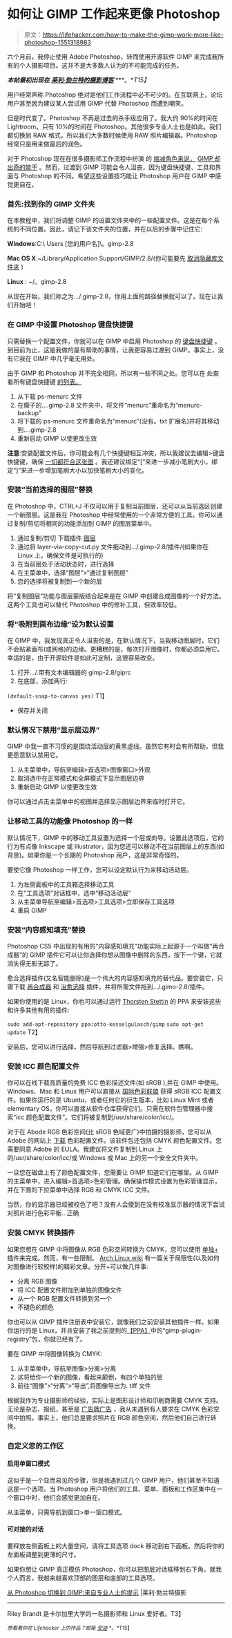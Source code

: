 # 如何让 GIMP 工作起来更像 Photoshop

> 原文：<https://lifehacker.com/how-to-make-the-gimp-work-more-like-photoshop-1551318983>

六个月前，我停止使用 Adobe Photoshop，转而使用开源软件 GIMP 来完成我所有的个人摄影项目。这并不是大多数人认为的不可能完成的任务。



***本帖最初出现在*** [***莱利·勃兰特的摄影博客***](http://www.rileybrandt.com/2014/03/09/photoshop-to-gimp/) ***。**T15】*

用户经常声称 Photoshop 绝对是他们工作流程中必不可少的。在互联网上，论坛用户甚至因为建议某人尝试用 GIMP 代替 Photoshop 而遭到嘲笑。

但是时代变了。Photoshop 不再是过去的杀手级应用了。我大约 90%的时间在 Lightroom，只有 10%的时间在 Photoshop。其他很多专业人士也是如此。我们都切换到 RAW 格式，所以我们大多数时候使用 RAW 照片编辑器。Photoshop 经常只是用来做最后的润色。

对于 Photoshop 现在在很多摄影师工作流程中扮演 的 [缩减角色来说，](https://lifehacker.com/five-best-photoshop-alternatives-1483312519) [GIMP 却出奇的能干](http://lifehacker.com/top-10-photoshop-tricks-you-can-use-without-buying-phot-5864755) 。然而，过渡到 GIMP 可能会令人沮丧，因为键盘快捷键、工具和界面与 Photoshop 的不同。希望这些设置技巧能让 Photoshop 用户在 GIMP 中感觉更自在。

### 首先:找到你的 GIMP 文件夹

在本教程中，我们将调整 GIMP 的设置文件夹中的一些配置文件。这是在每个系统的不同位置。因此，请记下该文件夹的位置，并在以后的步骤中记住它:

**Windows**:C:\ Users \[您的用户名]\。gimp-2.8

**Mac OS X**:~/Library/Application Support/GIMP/2.8/(你可能要先 [取消隐藏库文件夹](http://bit.ly/1dr59Ln) )

**Linux** : ~/。gimp-2.8

从现在开始，我们称之为.../.gimp-2.8，你用上面的路径替换就可以了。现在让我们开始吧！

### 在 GIMP 中设置 Photoshop 键盘快捷键

只需替换一个配置文件，你就可以在 GIMP 中启用 Photoshop 的 [键盘快捷键](https://lifehacker.com/learn-photoshop-and-illustrator-shortcuts-with-these-ch-1079957831) 。到目前为止，这是我做的最有帮助的事情，让我更容易过渡到 GIMP。事实上，没有它我在 GIMP 中几乎毫无用处。

由于 GIMP 和 Photoshop 并不完全相同，所以有一些不同之处。您可以在 处查看所有键盘快捷键 [的列表。](http://epierce.freeshell.org/gimp/gimp_ps.php)

1.  从下载 ps-menurc 文件
2.  在瘸子的...\.gimp-2.8 文件夹中，将文件“menurc”重命名为“menurc-backup”
3.  将下载的 ps-menurc 文件重命名为“menurc”(没有。txt 扩展名)并将其移动到...\.gimp-2.8
4.  重新启动 GIMP 以使更改生效

**注意**:安装配置文件后，你可能会有几个快捷键相互冲突，所以我建议去编辑>键盘快捷键，确保 [一切都符合这张图](http://epierce.freeshell.org/gimp/gimp_ps.php) 。我还建议绑定“[”来进一步减小笔刷大小，绑定“]”来进一步增加笔刷大小以加快笔刷大小的变化。

### 安装“当前选择的图层”替换

在 Photoshop 中，CTRL+J 不仅可以用于复制当前图层，还可以从当前选区创建一个新图层。这是我在 Photoshop 中经常使用的一个非常方便的工具。你可以通过复制/剪切将相同的功能添加到 GIMP 的图层菜单中。

1.  通过复制/剪切 下载插件 [图层](http://registry.gimp.org/node/26396)
2.  通过将 layer-via-copy-cut.py 文件拖动到.../.gimp-2.8/插件/(如果你在 Linux 上，确保文件是可执行的)
3.  在当前层处于活动状态时，进行选择
4.  在主菜单中，选择“图层”>“通过复制图层”
5.  您的选择将被复制到一个新的层

将“复制图层”功能与图层蒙版结合起来是在 GIMP 中创建合成图像的一个好方法。这两个工具也可以替代 Photoshop 中的修补工具，但效率较低。

### 将“吸附到画布边缘”设为默认设置

在 GIMP 中，我发现真正令人沮丧的是，在默认情况下，当我移动图层时，它们不会贴紧画布(或网格)的边缘。更糟糕的是，每次打开图像时，你都必须启用它。幸运的是，由于开源软件是如此可定制，这很容易改变。

1.  打开.../.带有文本编辑器的 gimp-2.8/giprc
2.  在底部，添加两行:

`(default-snap-to-canvas yes)`
T1】

*   保存并关闭

### 默认情况下禁用“显示层边界”

GIMP 中我一直不习惯的是围绕活动层的黄黑虚线。虽然它有时会有所帮助，但我更愿意默认禁用它。

1.  从主菜单中，导航至编辑>首选项>图像窗口>外观
2.  取消选中在正常模式和全屏模式下显示图层边界
3.  重新启动 GIMP 以使更改生效

你可以通过点击主菜单中的视图并选择显示图层边界来临时打开它。

### 让移动工具的功能像 Photoshop 的一样

默认情况下，GIMP 中的移动工具设置为选择一个层或向导。设置此选项后，它的行为有点像 Inkscape 或 Illustrator，因为您还可以移动不在当前图层上的东西(如背景)。如果你是一个长期的 Photoshop 用户，这是非常奇怪的。

要使它像 Photoshop 一样工作，您可以设定默认行为来移动活动层。

1.  为左侧面板中的工具箱选择移动工具
2.  在“工具选项”对话框中，选中“移动活动层”
3.  从主菜单导航至编辑>首选项>工具选项>立即保存工具选项
4.  重启 GIMP

### 安装“内容感知填充”替换

Photoshop CS5 中出现的有用的“内容感知填充”功能实际上起源于一个叫做“再合成器”的 GIMP 插件它可以让你选择你想从图像中删除的东西，按下一个键，它就消失得无影无踪了。

愈合选择插件(又名智能删除)是一个伟大的内容感知填充的替代品。要安装它，只需下载 [再合成器](http://registry.gimp.org/node/27986) 和 [治愈选择](http://registry.gimp.org/node/15118) 插件，并将所需文件拖到.../.gimo-2.8/插件。

如果你使用的是 Linux，你也可以通过运行 [Thorsten Stettin](https://plus.google.com/+ThorstenStettin) 的 PPA 来安装这些和许多其他有用的插件:

`sudo add-apt-repository ppa:otto-kesselgulasch/gimp`
`sudo apt-get update`
T2】

安装后，您可以进行选择，然后导航到过滤器>增强>修复选择。瞧啊。

### 安装 ICC 颜色配置文件

你可以在线下载高质量的免费 ICC 色彩描述文件(如 sRGB ),并在 GIMP 中使用。Windows、Mac 和 Linux 用户可以直接从 [国际色彩联盟](http://www.color.org/srgbprofiles.xalter) 获得 sRGB ICC 配置文件。如果你运行的是 Ubuntu，或者任何它的衍生版本，比如 Linux Mint 或者 elementary OS，你可以直接从软件仓库获得它们。只需在软件包管理器中搜索“icc 颜色配置文件”。它们将被复制到/usr/share/color/icc/。

对于在 Abode RGB 色彩空间(比 sRGB 色域更广)中拍摄的摄影师，您可以从 Adobe 的网站上 [下载](http://www.adobe.com/support/downloads/iccprofiles/iccprofiles_win.html) 色彩配置文件。该软件包还包括 CMYK 颜色配置文件。您需要同意 Adobe 的 EULA。我建议将文件复制到 Linux 上的/usr/share/color/icc/或 Windows 或 Mac 上的另一个安全文件夹中。

一旦您在磁盘上有了颜色配置文件，您需要让 GIMP 知道它们在哪里。从 GIMP 的主菜单中，进入编辑>首选项>色彩管理。确保操作模式设置为色彩管理显示，并在下面的下拉菜单中选择 RGB 和 CMYK ICC 文件。

当然，你的显示器已经被校色了吧？没有人会傻到在没有校准显示器的情况下尝试对照片进行色彩平衡...正确

### 安装 CMYK 转换插件

如果您想在 GIMP 中将图像从 RGB 色彩空间转换为 CMYK，您可以使用 [单独+](http://registry.gimp.org/node/471) 插件来完成。然而，有一些限制。 [Arch Linux wiki](https://wiki.archlinux.org/index.php/CMYK_support_in_The_GIMP) 有一篇关于局限性(以及如何对图像进行软校样)的精彩文章。分开+可以做几件事:

*   分离 RGB 图像
*   将 ICC 配置文件附加到单独的图像文件
*   从一个 RGB 配置文件转换到另一个
*   不褪色的颜色

你也可以从 GIMP 插件注册表中安装它，就像我们之前安装其他插件一样。如果你运行的是 Linux，并且安装了我之前提到的[【PPA】](http://www.webupd8.org/2013/06/install-gimp-286-in-ubuntu-ppa.html)中的“gimp-plugin-registry”包，你就已经有了。

要在 GIMP 中将图像转换为 CMYK:

1.  从主菜单中，导航至图像>分离>分离
2.  这将给你一个新的图像，看起来颠倒，有四个单独的层
3.  前往“图像”>“分离”>“导出”,将图像导出为. tiff 文件

根据我作为专业摄影师的经验，实际上是图形设计师和印刷商需要 CMYK 支持。无论是杂志、报纸，甚至是 [广告牌广告](http://www.rileybrandt.com/2014/03/05/billboard/) ，我从未遇到有人要求在 CMYK 色彩空间中拍照。事实上，他们总是要求照片在 RGB 颜色空间，然后他们自己进行转换。

### 自定义您的工作区

#### 启用单窗口模式

这似乎是一个显而易见的步骤，但是我遇到过几个 GIMP 用户，他们甚至不知道这是一个选项。当 Photoshop 用户将他们的工具、菜单、面板和工作区集中在一个窗口中时，他们会感觉更加自在。

从主菜单，只需导航到窗口>单一窗口模式。

#### 可对接的对话

要释放左侧面板上的大量空间，请将工具选项 dock 移动到右下面板。然后将你的左面板调整到更薄的尺寸。

如果你想让 GIMP 真正模仿 Photoshop，你可以把图层对话框移到右下角。就我个人而言，我越来越喜欢顶部的图层和底部的工具选项。

[从 Photoshop 切换到 GIMP:来自专业人士的提示](http://www.rileybrandt.com/2014/03/09/photoshop-to-gimp/) |莱利·勃兰特摄影

* * *

Riley Brandt 是卡尔加里大学的一名摄影师和 Linux 爱好者。T3】

<small>*想看看你在 Lifehacker 上的作品？邮箱*</small> [<small>*安迪*</small>](mailto:andy@lifehacker.com) <small>*。*T15】</small>